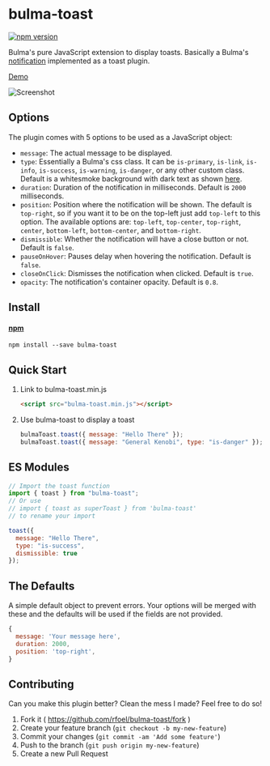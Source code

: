 # bulma-toast

[![npm version](https://badge.fury.io/js/bulma-toast.svg)](https://badge.fury.io/js/bulma-toast)

Bulma's pure JavaScript extension to display toasts. Basically a Bulma's [notification](https://bulma.io/documentation/elements/notification) implemented as a toast plugin.

[Demo](https://rafaelfran.co/bulma-toast/)

![Screenshot](https://raw.githubusercontent.com/rfoel/bulma-toast/master/screenshot.png)

## Options

The plugin comes with 5 options to be used as a JavaScript object:

- `message`: The actual message to be displayed.
- `type`: Essentially a Bulma's css class. It can be `is-primary`, `is-link`, `is-info`, `is-success`, `is-warning`, `is-danger`, or any other custom class. Default is a whitesmoke background with dark text as shown [here](https://bulma.io/documentation/elements/notification).
- `duration`: Duration of the notification in milliseconds. Default is `2000` milliseconds.
- `position`: Position where the notification will be shown. The default is `top-right`, so if you want it to be on the top-left just add `top-left` to this option. The available options are: `top-left`, `top-center`, `top-right`, `center`, `bottom-left`, `bottom-center`, and `bottom-right`.
- `dismissible`: Whether the notification will have a close button or not. Default is `false`.
- `pauseOnHover`: Pauses delay when hovering the notification. Default is `false`.
- `closeOnClick`: Dismisses the notification when clicked. Default is `true`.
- `opacity`: The notification's container opacity. Default is `0.8`.

## Install

#### [npm](https://www.npmjs.com/package/bulma-toast)

```
npm install --save bulma-toast
```

## Quick Start

1.  Link to bulma-toast.min.js

    ```html
    <script src="bulma-toast.min.js"></script>
    ```

2.  Use bulma-toast to display a toast
    ```js
    bulmaToast.toast({ message: "Hello There" });
    bulmaToast.toast({ message: "General Kenobi", type: "is-danger" });
    ```

## ES Modules

```js
// Import the toast function
import { toast } from "bulma-toast";
// Or use
// import { toast as superToast } from 'bulma-toast'
// to rename your import

toast({
  message: "Hello There",
  type: "is-success",
  dismissible: true
});
```

## The Defaults

A simple default object to prevent errors. Your options will be merged with these and the defaults will be used if the fields are not provided.

```js
{
  message: 'Your message here',
  duration: 2000,
  position: 'top-right',
}
```

## Contributing

Can you make this plugin better? Clean the mess I made? Feel free to do so!

1.  Fork it ( https://github.com/rfoel/bulma-toast/fork )
2.  Create your feature branch (`git checkout -b my-new-feature`)
3.  Commit your changes (`git commit -am 'Add some feature'`)
4.  Push to the branch (`git push origin my-new-feature`)
5.  Create a new Pull Request
